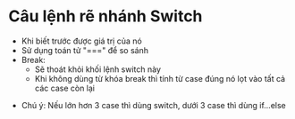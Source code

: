 # Câu lệnh rẽ nhánh Switch

- Khi biết trước được giá trị của nó
- Sử dụng toán tử "===" để so sánh 
- Break: 
  - Sẽ thoát khỏi khối lệnh switch này
  - Khi không dùng từ khóa break thì tính từ case đúng nó lọt vào tất cả các case còn lại

* Chú ý: Nếu lớn hơn 3 case thì dùng switch, dưới 3 case thì dùng if...else